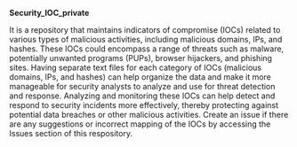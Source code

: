 **Security_IOC_private**

It is a repository that maintains indicators of compromise (IOCs) related to various types of malicious activities, including malicious domains, IPs, and hashes. These IOCs could encompass a range of threats such as malware, potentially unwanted programs (PUPs), browser hijackers, and phishing sites.
Having separate text files for each category of IOCs (malicious domains, IPs, and hashes) can help organize the data and make it more manageable for security analysts to analyze and use for threat detection and response.
Analyzing and monitoring these IOCs can help detect and respond to security incidents more effectively, thereby protecting against potential data breaches or other malicious activities.
Create an issue if there are any suggestions or incorrect mapping of the IOCs by accessing the Issues section of this respository.

